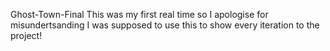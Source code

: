 Ghost-Town-Final
This was my first real time so I apologise for misundertsanding I was supposed to use this to show every iteration to the project!
